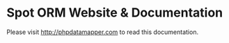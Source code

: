 Spot ORM Website & Documentation
=========

Please visit http://phpdatamapper.com to read this documentation.
